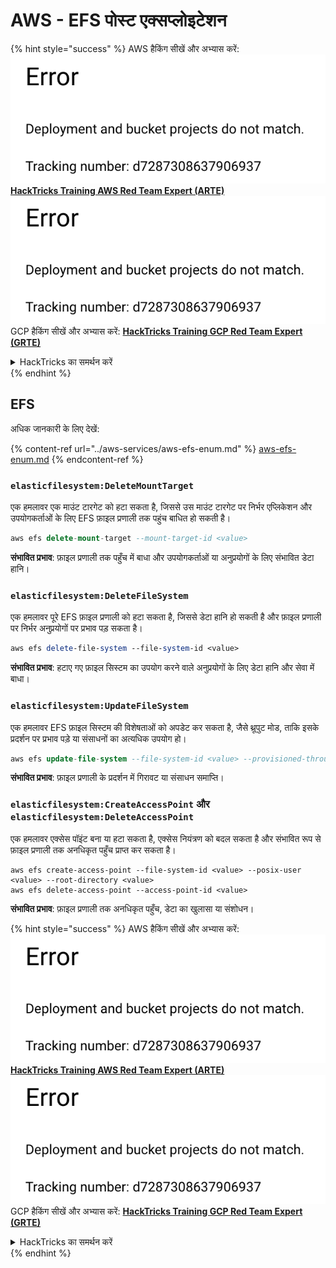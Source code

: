 # AWS - EFS पोस्ट एक्सप्लोइटेशन

{% hint style="success" %}
AWS हैकिंग सीखें और अभ्यास करें:<img src="../../../.gitbook/assets/image (1) (1).png" alt="" data-size="line">[**HackTricks Training AWS Red Team Expert (ARTE)**](https://training.hacktricks.xyz/courses/arte)<img src="../../../.gitbook/assets/image (1) (1).png" alt="" data-size="line">\
GCP हैकिंग सीखें और अभ्यास करें: <img src="../../../.gitbook/assets/image (2).png" alt="" data-size="line">[**HackTricks Training GCP Red Team Expert (GRTE)**<img src="../../../.gitbook/assets/image (2).png" alt="" data-size="line">](https://training.hacktricks.xyz/courses/grte)

<details>

<summary>HackTricks का समर्थन करें</summary>

* [**सदस्यता योजनाएँ**](https://github.com/sponsors/carlospolop) देखें!
* **हमारे** 💬 [**Discord समूह**](https://discord.gg/hRep4RUj7f) या [**telegram समूह**](https://t.me/peass) में शामिल हों या **Twitter** 🐦 पर हमें **फॉलो करें** [**@hacktricks\_live**](https://twitter.com/hacktricks\_live)**.**
* हैकिंग ट्रिक्स साझा करें और [**HackTricks**](https://github.com/carlospolop/hacktricks) और [**HackTricks Cloud**](https://github.com/carlospolop/hacktricks-cloud) गिटहब रिपोजिटरी में PR सबमिट करें।

</details>
{% endhint %}

## EFS

अधिक जानकारी के लिए देखें:

{% content-ref url="../aws-services/aws-efs-enum.md" %}
[aws-efs-enum.md](../aws-services/aws-efs-enum.md)
{% endcontent-ref %}

### `elasticfilesystem:DeleteMountTarget`

एक हमलावर एक माउंट टारगेट को हटा सकता है, जिससे उस माउंट टारगेट पर निर्भर एप्लिकेशन और उपयोगकर्ताओं के लिए EFS फ़ाइल प्रणाली तक पहुंच बाधित हो सकती है।
```sql
aws efs delete-mount-target --mount-target-id <value>
```
**संभावित प्रभाव**: फ़ाइल प्रणाली तक पहुँच में बाधा और उपयोगकर्ताओं या अनुप्रयोगों के लिए संभावित डेटा हानि।

### `elasticfilesystem:DeleteFileSystem`

एक हमलावर पूरे EFS फ़ाइल प्रणाली को हटा सकता है, जिससे डेटा हानि हो सकती है और फ़ाइल प्रणाली पर निर्भर अनुप्रयोगों पर प्रभाव पड़ सकता है।
```perl
aws efs delete-file-system --file-system-id <value>
```
**संभावित प्रभाव**: हटाए गए फ़ाइल सिस्टम का उपयोग करने वाले अनुप्रयोगों के लिए डेटा हानि और सेवा में बाधा।

### `elasticfilesystem:UpdateFileSystem`

एक हमलावर EFS फ़ाइल सिस्टम की विशेषताओं को अपडेट कर सकता है, जैसे थ्रूपुट मोड, ताकि इसके प्रदर्शन पर प्रभाव पड़े या संसाधनों का अत्यधिक उपयोग हो।
```sql
aws efs update-file-system --file-system-id <value> --provisioned-throughput-in-mibps <value>
```
**संभावित प्रभाव**: फ़ाइल प्रणाली के प्रदर्शन में गिरावट या संसाधन समाप्ति।

### `elasticfilesystem:CreateAccessPoint` और `elasticfilesystem:DeleteAccessPoint`

एक हमलावर एक्सेस पॉइंट बना या हटा सकता है, एक्सेस नियंत्रण को बदल सकता है और संभावित रूप से फ़ाइल प्रणाली तक अनधिकृत पहुँच प्राप्त कर सकता है।
```arduino
aws efs create-access-point --file-system-id <value> --posix-user <value> --root-directory <value>
aws efs delete-access-point --access-point-id <value>
```
**संभावित प्रभाव**: फ़ाइल प्रणाली तक अनधिकृत पहुँच, डेटा का खुलासा या संशोधन।

{% hint style="success" %}
AWS हैकिंग सीखें और अभ्यास करें:<img src="../../../.gitbook/assets/image (1) (1).png" alt="" data-size="line">[**HackTricks Training AWS Red Team Expert (ARTE)**](https://training.hacktricks.xyz/courses/arte)<img src="../../../.gitbook/assets/image (1) (1).png" alt="" data-size="line">\
GCP हैकिंग सीखें और अभ्यास करें: <img src="../../../.gitbook/assets/image (2).png" alt="" data-size="line">[**HackTricks Training GCP Red Team Expert (GRTE)**<img src="../../../.gitbook/assets/image (2).png" alt="" data-size="line">](https://training.hacktricks.xyz/courses/grte)

<details>

<summary>HackTricks का समर्थन करें</summary>

* [**सदस्यता योजनाएँ**](https://github.com/sponsors/carlospolop) देखें!
* **💬 [**Discord समूह**](https://discord.gg/hRep4RUj7f) या [**telegram समूह**](https://t.me/peass) में शामिल हों या **Twitter** 🐦 पर हमें **फॉलो** करें [**@hacktricks\_live**](https://twitter.com/hacktricks\_live)**.**
* **हैकिंग ट्रिक्स साझा करें और** [**HackTricks**](https://github.com/carlospolop/hacktricks) और [**HackTricks Cloud**](https://github.com/carlospolop/hacktricks-cloud) गिटहब रिपोजिटरी में PRs सबमिट करें।

</details>
{% endhint %}

